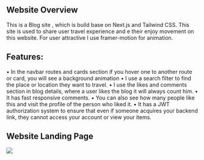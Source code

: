 <h2>Website Overview</h2>
This is a Blog site , which is build base on Next.js  and Tailwind CSS. This site is used to share user travel experience and e their enjoy movement on this website. For user attractive I use framer-motion  for animation.
 <h2>Features:</h2> 
 • In the navbar routes and cards section if you hover one to another route or card, you will see a background animation 
• I use a search filter to find the place or location they want to travel.
• I use the likes and comments section in blog details, where a user likes the blog it will always count him. 
• It has fast responsive comments.
• You can also see how many people like this and visit the profile of the person who liked it.
• It has a JWT authorization system to ensure that even if someone acquires your backend link, they cannot access your account or view your items.

<h2>Website Landing Page</h2> 
<img src="https://i.imgur.com/v3cZiLZ.png" />